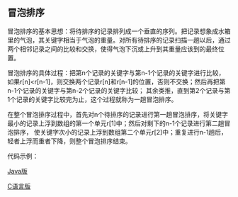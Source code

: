 
## 冒泡排序

冒泡排序的基本思想：将待排序的记录排列成一个垂直的序列。把记录想象成水箱里的气泡，其关键字相当于气泡的重量。对所有待排序的记录扫描一趟以后，通过两个相邻记录之间的比较和交换，使得气泡下沉或上升到其重量应该到的最终位置。

冒泡排序的具体过程：把第n个记录的关键字与第n-1个记录的关键字进行比较，如果r[n]<r[n-1]，则交换两个记录r[n]和r[n-1]的位置，否则不交换；然后再把第n-1个记录的关键字与第n-2个记录的关键字比较；
其余类推，直到第2个记录与第1个记录的关键字比较完为止，这个过程就称为一趟冒泡排序。

在整个冒泡排序过程中，首先对n个待排序的记录进行第一趟冒泡排序，将关键字最小的记录上浮到数组的第一个单元r[1]中；然后对剩下的n-1个记录进行第二趟冒泡排序，
使关键字次小的记录上浮到数组第二个单元r[2]中；重复进行n-1趟后，轻者上浮而重者下降，则整个冒泡排序结束。

代码示例：

[Java版](https://github.com/lq920320/algorithm-java-test/blob/master/src/test/java/sort/quick_sort/BubbleSortTest.java)

[C语言版](https://github.com/lq920320/Hello-World/blob/master/bubbleSort.cpp)